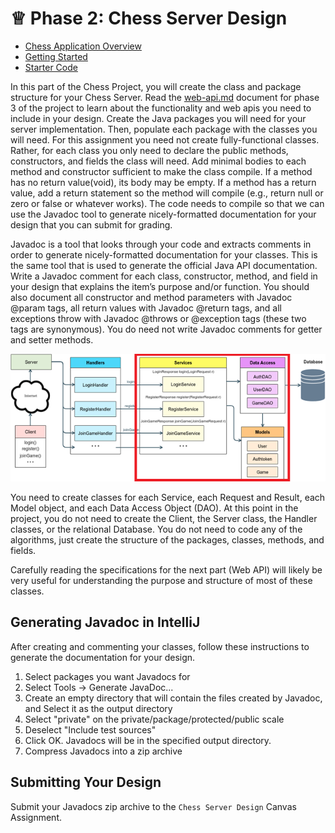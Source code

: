 # ♕ Phase 2: Chess Server Design

- [Chess Application Overview](../chess.md)
- [Getting Started](getting-started.md)
- [Starter Code](starter-code)

In this part of the Chess Project, you will create the class and package structure for your Chess Server. Read the [web-api.md](https://github.com/softwareconstruction240/softwareconstruction/blob/main/chess/3-web-api/web-api.md) document for phase 3 of the project to learn about the functionality and web apis you need to include in your design. Create the Java packages you will need for your server implementation. Then, populate each package with the classes you will need. For this assignment you need not create fully-functional classes. Rather, for each class you only need to declare the public methods, constructors, and fields the class will need. Add minimal bodies to each method and constructor sufficient to make the class compile. If a method has no return value(void), its body may be empty. If a method has a return value, add a return statement so the method will compile (e.g., return null or zero or false or whatever works). The code needs to compile so that we can use the Javadoc tool to generate nicely-formatted documentation for your design that you can submit for grading.

Javadoc is a tool that looks through your code and extracts comments in order to generate nicely-formatted documentation for your classes. This is the same tool that is used to generate the official Java API documentation. Write a Javadoc comment for each class, constructor, method, and field in your design that explains the item’s purpose and/or function. You should also document all constructor and method parameters with Javadoc @param tags, all return values with Javadoc @return tags, and all exceptions throw with Javadoc @throws or @exception tags (these two tags are synonymous). You do need not write Javadoc comments for getter and setter methods.

![sever design architecture](server-design-architecture.png)

You need to create classes for each Service, each Request and Result, each Model object, and each Data Access Object (DAO). At this point in the project, you do not need to create the Client, the Server class, the Handler classes, or the relational Database. You do not need to code any of the algorithms, just create the structure of the packages, classes, methods, and fields.

Carefully reading the specifications for the next part (Web API) will likely be very useful for understanding the purpose and structure of most of these classes.

## Generating Javadoc in IntelliJ

After creating and commenting your classes, follow these instructions to generate the documentation for your design.

1. Select packages you want Javadocs for
1. Select Tools -> Generate JavaDoc...
1. Create an empty directory that will contain the files created by Javadoc, and Select it as the output directory
1. Select "private" on the private/package/protected/public scale
1. Deselect "Include test sources"
1. Click OK. Javadocs will be in the specified output directory.
1. Compress Javadocs into a zip archive

## Submitting Your Design

Submit your Javadocs zip archive to the `Chess Server Design` Canvas Assignment.
